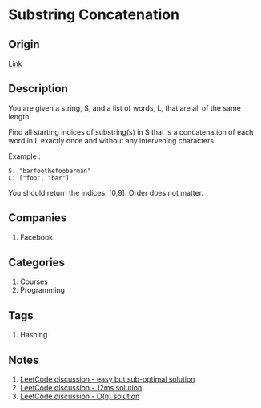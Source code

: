 # Substring Concatenation

## Origin

[Link](https://www.interviewbit.com/problems/substring-concatenation/)

## Description

You are given a string, S, and a list of words, L, that are all of the same length.

Find all starting indices of substring(s) in S that is a concatenation of each word in L exactly once and without any intervening characters.

Example :

```text
S: "barfoothefoobarman"
L: ["foo", "bar"]
```

You should return the indices: [0,9]. Order does not matter.

## Companies

1. Facebook

## Categories

1. Courses
1. Programming

## Tags

1. Hashing

## Notes

1. [LeetCode discussion - easy but sub-optimal solution](https://leetcode.com/problems/substring-with-concatenation-of-all-words/discuss/13658/Easy-Two-Map-Solution-(C++Java))
1. [LeetCode discussion - 12ms solution](https://leetcode.com/problems/substring-with-concatenation-of-all-words/discuss/13691/Java-12ms-beats-100#)
1. [LeetCode discussion - O(n) solution](https://leetcode.com/problems/substring-with-concatenation-of-all-words/discuss/13699/92-JAVA-O(N)-with-explaination)